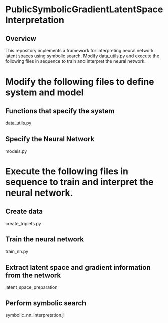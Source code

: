 # PublicSymbolicGradientLatentSpaceInterpretation

## Overview
This repository implements a framework for interpreting neural network latent spaces using symbolic search.
Modify data_utils.py and execute the following files in sequence to train and interpret the neural network.

# Modify the following files to define system and model

## Functions that specify the system 
data_utils.py

## Specify the Neural Network
models.py

# Execute the following files in sequence to train and interpret the neural network.

## Create data
create_triplets.py

## Train the neural network
train_nn.py

## Extract latent space and gradient information from the network
latent_space_preparation

## Perform symbolic search
symbolic_nn_interpretation.jl
